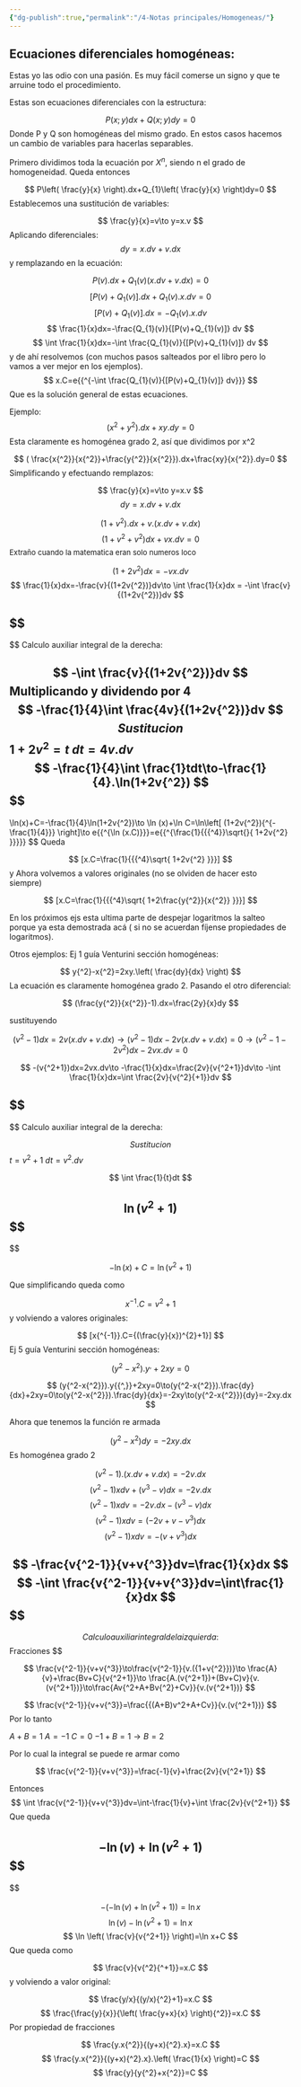 ```yaml
---
{"dg-publish":true,"permalink":"/4-Notas principales/Homogeneas/"}
---
```



## Ecuaciones diferenciales homogéneas:
Estas yo las odio con una pasión.  Es muy fácil comerse un signo y que te arruine todo el procedimiento.

Estas son ecuaciones diferenciales con la estructura:

$$
P(x;y)dx+Q(x;y)dy=0
$$
Donde P y Q son homogéneas del mismo grado. En estos casos hacemos un cambio de variables para hacerlas separables.

Primero dividimos toda la ecuación por $X{^n}$, siendo n el grado de homogeneidad. Queda entonces

$$
P\left( \frac{y}{x} \right).dx+Q_{1}\left( \frac{y}{x} \right)dy=0
$$
Establecemos una sustitución de variables:

$$
\frac{y}{x}=v\to y=x.v
$$ 
Aplicando diferenciales:
$$
dy=x.dv+v.dx
$$
y remplazando en la ecuación:

$$
P(v).dx+Q_{1}(v)(x.dv+v.dx)=0
$$
$$
[P(v)+Q_{1}(v)].dx+Q_{1}(v).x.dv=0
$$
$$
[P(v)+Q_{1}(v)].dx=-Q_{1}(v).x.dv
$$
$$
\frac{1}{x}dx=-\frac{Q_{1}(v)}{[P(v)+Q_{1}(v)]} dv
$$
$$
\int \frac{1}{x}dx=-\int \frac{Q_{1}(v)}{[P(v)+Q_{1}(v)]} dv
$$
y de ahí resolvemos (con muchos pasos salteados por el libro pero lo vamos a ver mejor en los ejemplos). 
$$
x.C=e{{^{-\int \frac{Q_{1}(v)}{[P(v)+Q_{1}(v)]} dv}}}
$$
Que es la solución general de estas ecuaciones. 

Ejemplo:
$$
(x{^{2}+y{^2}}).dx+xy.dy=0
$$
Esta claramente es homogénea grado 2, así que dividimos por x^2

$$
( \frac{x{^2}}{x{^2}}+\frac{y{^2}}{x{^2}}).dx+\frac{xy}{x{^2}}.dy=0
$$
Simplificando y efectuando remplazos:

$$
\frac{y}{x}=v\to y=x.v
$$
$$
dy=x.dv+v.dx
$$

$$
(1+v{^2}).dx+v.(x.dv+v.dx)
$$
$$
(1+v{^2}+v{^2})dx+vx.dv=0
$$
<font size=2>Extraño cuando la matematica eran solo numeros loco </font>

$$
(1+2v{^2})dx=-vx.dv
$$
$$
\frac{1}{x}dx=-\frac{v}{(1+2v{^2})}dv\to \int \frac{1}{x}dx = -\int \frac{v}{(1+2v{^2})}dv
$$

$$
---
$$
Calculo auxiliar integral de la derecha:

$$
-\int \frac{v}{(1+2v{^2})}dv
$$
Multiplicando y dividendo por 4
$$
-\frac{1}{4}\int \frac{4v}{(1+2v{^2})}dv
$$
$$
Sustitucion
$$
$1+2v{^2}=t$ $dt=4v.dv$
$$
-\frac{1}{4}\int \frac{1}tdt\to-\frac{1}{4}.\ln(1+2v{^2})
$$
$$
---
$$
$$
\ln(x)+C=-\frac{1}{4}\ln(1+2v{^2})\to \ln (x)+\ln C=\ln\left[ (1+2v{^2}){^{-\frac{1}{4}}} \right]\to e{{^{\ln (x.C)}}}=e{{^{\frac{1}{{{^4}}\sqrt{}{ 1+2v{^2} }}}}}
$$
Queda

$$
[x.C=\frac{1}{{{^4}\sqrt{ 1+2v{^2} }}}]
$$
y Ahora volvemos a valores originales (no se olviden de hacer esto siempre)

$$
[x.C=\frac{1}{{{^4}\sqrt{ 1+2\frac{y{^2}}{x{^2}} }}}]
$$



En los próximos ejs esta ultima parte de despejar logaritmos la salteo porque ya esta demostrada acá ( si no se acuerdan fíjense propiedades de logaritmos).

Otros ejemplos:
 Ej 1 guía Venturini sección homogéneas:

$$
y{^2}-x{^2}=2xy.\left( \frac{dy}{dx} \right)
$$
La ecuación es claramente homogénea grado 2. Pasando el otro diferencial:

$$
(\frac{y{^2}}{x{^2}}-1).dx=\frac{2y}{x}dy
$$

sustituyendo 


$$
(v{^2}-1)dx=2v(x.dv+v.dx)\to(v{^2}-1)dx-2v(x.dv+v.dx)=0\to(v{^2-1-2v{^2}})dx-2vx.dv=0
$$


$$
-(v{^2+1})dx=2vx.dv\to -\frac{1}{x}dx=\frac{2v}{v{^2+1}}dv\to -\int \frac{1}{x}dx=\int \frac{2v}{v{^2}{+1}}dv
$$

$$
---
$$
Calculo auxiliar integral de la derecha:




$$
Sustitucion
$$
$t=v{^2}+1$   $dt=v{^2}.dv$

$$
\int \frac{1}{t}dt
$$

$$
\ln(v{^2+1})
$$
$$
---
$$

$$
-\ln(x)+C=\ln(v{^2+1})
$$

Que simplificando queda como 

$$
x{^{-1}}.C=v{^2+1}
$$
y volviendo a valores originales:

$$
[x{^{-1}}.C={(\frac{y}{x})^{2}+1}]
$$
Ej 5 guía Venturini sección homogéneas:

$$
(y{^2-x{^2}}).y{{^,}}+2xy=0
$$

$$
(y{^2-x{^2}}).y{{^,}}+2xy=0\to(y{^2-x{^2}}).\frac{dy}{dx}+2xy=0\to(y{^2-x{^2}}).\frac{dy}{dx}=-2xy\to(y{^2-x{^2}}){dy}=-2xy.dx
$$


Ahora que tenemos la función re armada

$$
(y{^2-x{^2}}){dy}=-2xy.dx
$$
Es homogénea grado 2

$$
(v{^2}-1).(x.dv+v.dx)=-2v.dx
$$
$$
(v{^2-1})xdv+(v{^3}-v)dx=-2v.dx
$$
$$
(v{^2-1})xdv=-2v.dx-(v{^3-v})dx
$$
$$
(v{^2-1})xdv=(-2v+v-v{^3})dx
$$
$$
(v{^2-1})xdv=-(v+v{^3})dx
$$

$$
-\frac{v{^2-1}}{v+v{^3}}dv=\frac{1}{x}dx
$$
$$
-\int \frac{v{^2-1}}{v+v{^3}}dv=\int\frac{1}{x}dx
$$
$$
---
$$
Calculo auxiliar integral de la izquierda:
$$
Fracciones 
$$

$$
\frac{v{^2-1}}{v+v{^3}}\to\frac{v{^2-1}}{v.({1+v{^2}})}\to \frac{A}{v}+\frac{Bv+C}{v{^2+1}}\to \frac{A.(v{^2+1})+(Bv+C)v}{v.(v{^2+1})}\to\frac{Av{^2+A+Bv{^2}+Cv}}{v.(v{^2+1})}
$$


$$
\frac{v{^2-1}}{v+v{^3}}=\frac{{(A+B)v^2+A+Cv}}{v.(v{^2+1})}
$$
Por lo tanto 

$A+B=1$ 
$A=-1$
$C=0$
$-1+B=1\to B=2$

Por lo cual la integral se puede re armar como 

$$
\frac{v{^2-1}}{v+v{^3}}=\frac{-1}{v}+\frac{2v}{v{^2+1}}
$$

Entonces 
$$
\int \frac{v{^2-1}}{v+v{^3}}dv=\int-\frac{1}{v}+\int \frac{2v}{v{^2+1}}
$$
Que queda

$$
-\ln(v)+\ln(v{^2+1})
$$
$$
---
$$

$$
-(-\ln(v)+\ln(v{^2+1}))=\ln x
$$
$$
\ln(v)-\ln(v{^2+1})=\ln x
$$
$$
\ln \left( \frac{v}{v{^2+1}} \right)=\ln x+C
$$
Que queda como

$$
\frac{v}{v{^2}{^+1}}=x.C
$$
y volviendo a valor original:

$$
\frac{y/x}{(y/x){^2}+1}=x.C
$$
$$
\frac{\frac{y}{x}}{\left( \frac{y+x}{x} \right){^2}}=x.C
$$
Por propiedad de fracciones 

$$
\frac{y.x{^2}}{(y+x){^2}.x}=x.C
$$
$$
\frac{y.x{^2}}{(y+x){^2}.x}.\left( \frac{1}{x} \right)=C
$$
$$
\frac{y}{y{^2}+x{^2}}=C
$$
